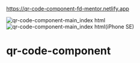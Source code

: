https://qr-code-component-fd-mentor.netlify.app

![qr-code-component-main_index html](https://github.com/randjelovic-jelena/qr-code-component/assets/125824089/08a36885-f90d-4f9c-934e-005ee8c01d3f)
![qr-code-component-main_index html(iPhone SE)](https://github.com/randjelovic-jelena/qr-code-component/assets/125824089/0df16e45-f834-4d47-8b8c-1bc9c24a224e)

# qr-code-component
